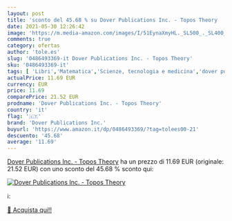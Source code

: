 ```yaml
---
layout: post
title: 'sconto del 45.68 % su Dover Publications Inc. - Topos Theory  '
date: 2021-05-30 12:26:42
image: 'https://m.media-amazon.com/images/I/51EynaXmyHL._SL500_._SL400_.jpg'
comments: true
category: ofertas
author: 'tole.es'
slug: '0486493369-it Dover Publications Inc. - Topos Theory'
sku: '0486493369-it'
tags: [ 'Libri','Matematica','Scienze, tecnologia e medicina','dover publications inc.', ]
actualPrice: 11.69 EUR
currency: EUR
price: 11.69
comparePrice: 21.52 EUR
prodname: 'Dover Publications Inc. - Topos Theory'
country: 'it'
flag: '🇮🇹'
brand: 'Dover Publications Inc.'
buyurl: 'https://www.amazon.it/dp/0486493369/?tag=tolees00-21'
descuento: '45.68'
average: '11.69'
---
```


[Dover Publications Inc. - Topos Theory](https://www.amazon.it/dp/0486493369/?tag=tolees00-21) ha un prezzo di 11.69 EUR (originale: 21.52 EUR) con uno sconto del 45.68 % sconto qui:

[![Dover Publications Inc. - Topos Theory](https://m.media-amazon.com/images/I/51EynaXmyHL._SL500_._SL400_.jpg)](https://www.amazon.it/dp/0486493369/?tag=tolees00-21)

ℹ️:


[🛒 Acquista qui!!](https://www.amazon.it/dp/0486493369/?tag=tolees00-21)
